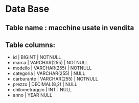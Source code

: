 # Data Base

## Table name : macchine usate in vendita

## Table columns:

- id | BIGINT | NOTNULL
- marca | VARCHAR(255) | NOTNULL
- modello | VARCHAR(255) | NOTNULL
- categoria | VARCHAR(255) | NULL
- carburante | VARCHAR(255) | NOTNULL
- prezzo | DECIMAL(8,2) | NULL
- chilometraggio | INT | NULL
- anno | YEAR NULL